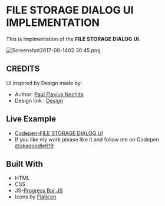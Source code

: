 # FILE STORAGE DIALOG UI IMPLEMENTATION

 This is Implmentation of the **FILE STORAGE DIALOG UI**.

![Screenshot2017-08-1402.30.45.png](http://i.imgrpost.com/imgr/2017/08/13/Screenshot2017-08-1402.30.45.png)

## CREDITS
 UI inspired by Design made by:
 * Author: [Paul Flavius Nechita](https://dribbble.com/NpaulFlavius)
 * Design link : [Design](https://dribbble.com/NpaulFlavius/projects/293744-Daily-UI-Elements-for-100-days)

## Live Example

* [Codepen-FILE STORAGE DIALOG UI](https://codepen.io/skadoodle619/full/yoovPx/)
* If you like my work please like it and follow me on Codepen [@skadoodle619](https://codepen.io/skadoodle619/)

## Built With

* HTML
* CSS
* JS-[Progress Bar JS](https://kimmobrunfeldt.github.io/progressbar.js/)
* Icons by [Flaticon](https://www.flaticon.com/)

